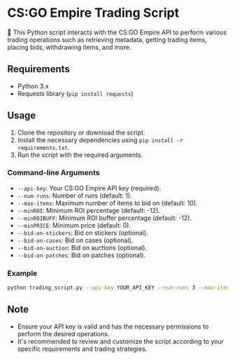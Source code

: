 # CS:GO Empire Trading Script

🚀 This Python script interacts with the CS:GO Empire API to perform various trading operations such as retrieving metadata, getting trading items, placing bids, withdrawing items, and more.

## Requirements
- Python 3.x
- Requests library (`pip install requests`)

## Usage
1. Clone the repository or download the script.
2. Install the necessary dependencies using `pip install -r requirements.txt`.
3. Run the script with the required arguments.

### Command-line Arguments
- `--api-key`: Your CS:GO Empire API key (required).
- `--num-runs`: Number of runs (default: 1).
- `--max-items`: Maximum number of items to bid on (default: 10).
- `--minROI`: Minimum ROI percentage (default: -12).
- `--minROIBUFF`: Minimum ROI buffer percentage (default: -12).
- `--minPRICE`: Minimum price (default: 0).
- `--bid-on-stickers`: Bid on stickers (optional).
- `--bid-on-cases`: Bid on cases (optional).
- `--bid-on-auction`: Bid on auctions (optional).
- `--bid-on-patches`: Bid on patches (optional).

### Example
```bash
python trading_script.py --api-key YOUR_API_KEY --num-runs 3 --max-items 5 --minROI -10 --bid-on-stickers
```

## Note
- Ensure your API key is valid and has the necessary permissions to perform the desired operations.
- It's recommended to review and customize the script according to your specific requirements and trading strategies.
